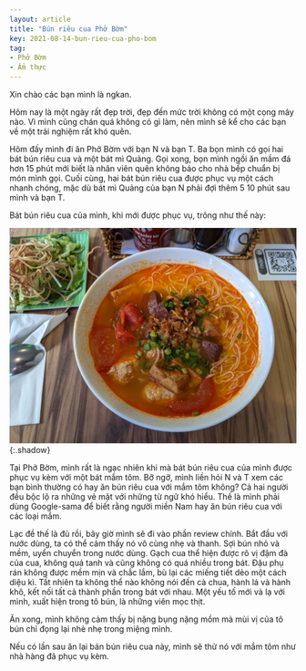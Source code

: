 ```yaml
---
layout: article
title: "Bún riêu cua Phở Bờm"
key: 2021-08-14-bun-rieu-cua-pho-bom
tag: 
- Phở Bờm
- Ẩm thực
---
```


Xin chào các bạn mình là ngkan.

Hôm nay là một ngày rất đẹp trời, đẹp đến mức trời không có một cọng mây nào. Vì
mình cũng chán quá không có gì làm, nên mình sẽ kể cho các bạn về một trải nghiệm
rất khó quên.

Hôm đấy mình đi ăn Phở Bờm với bạn N và bạn T. Ba bọn mình có gọi hai bát bún riêu
cua và một bát mì Quảng. Gọi xong, bọn mình
ngồi ăn mầm đá hơn 15 phút mới biết là nhân viên quên không báo cho nhà bếp chuẩn bị
món mình gọi. Cuối cùng, hai bát bún riêu cua được phục vụ một cách nhanh chóng, mặc
dù bát mì Quảng của bạn N phải đợi thêm 5 10 phút sau mình và bạn T.

Bát bún riêu cua của mình, khi mới được phục vụ, trông như thế này:

![Bún](/assets/images/bun_rieu_cua_pho_bom.jpg){:.shadow}

Tại Phở Bờm, mình rất là ngạc nhiên khi mà bát bún riêu cua của mình được phục vụ
kèm với một bát mắm tôm. Bỡ ngỡ, mình liền hỏi N và T xem các bạn bình thường có hay ăn
bún riêu cua với mắm tôm không? Cả hai người đều bộc lộ ra những vẻ mặt với những
từ ngữ khó hiểu. Thế là mình phải dùng Google-sama để biết rằng người miền Nam hay
ăn bún riêu cua với các loại mắm.

Lạc đề thế là đủ rồi, bây giờ mình sẽ đi vào phần review chính. Bắt đầu với nước
dùng, ta có thể cảm thấy nó vô cùng nhẹ và thanh. Sợi bún nhỏ và mềm, uyển chuyển
trong nước dùng. Gạch cua thể hiện được rõ vị đậm đà của cua, không quá tanh và cũng
không có quá nhiều trong bát. Đậu phụ rán không được mềm mịn và chắc lắm, bù lại
các miếng tiết dẻo một cách diệu kì. Tất nhiên ta không thể nào không nói đến cà
chua, hành lá và hành khô, kết nối tất cả thành phần trong bát với nhau. Một yếu
tố mới và lạ với mình, xuất hiện trong tô bún, là những viên mọc thịt.

Ăn xong, mình không cảm thấy bị nặng bụng nặng mồm mà mùi vị của tô bún chỉ đọng
lại nhè nhẹ trong miệng mình.

Nếu có lần sau ăn lại bán bún riêu cua này, mình sẽ thử nó với mắm tôm như nhà hàng
đã phục vụ kèm.
